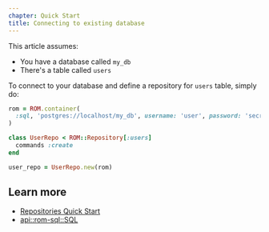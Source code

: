 ```yaml
---
chapter: Quick Start
title: Connecting to existing database
---
```


This article assumes:

* You have a database called `my_db`
* There's a table called `users`

To connect to your database and define a repository for `users` table, simply do:

``` ruby
rom = ROM.container(
  :sql, 'postgres://localhost/my_db', username: 'user', password: 'secret'
)

class UserRepo < ROM::Repository[:users]
  commands :create
end

user_repo = UserRepo.new(rom)
```

## Learn more

* [Repositories Quick Start](/learn/repositories/quick-start)
* [api::rom-sql::SQL](Gateway)
